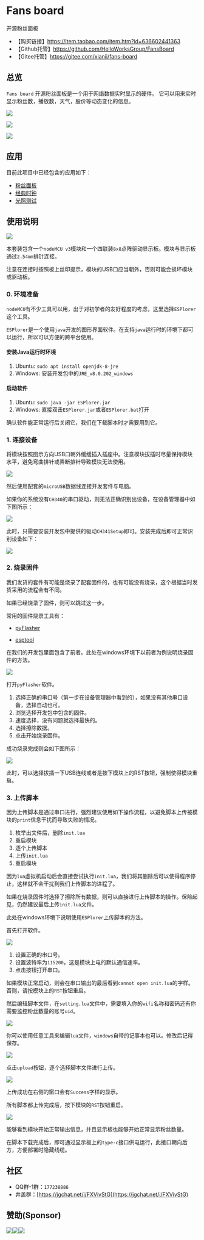 # Fans board

开源粉丝面板

- 【购买链接】https://item.taobao.com/item.htm?id=636602441363
- 【Github托管】https://github.com/HelloWorksGroup/FansBoard
- 【Gitee托管】https://gitee.com/xianii/fans-board

## 总览

`Fans board` 开源粉丝面板是一个用于网络数据实时显示的硬件。
它可以用来实时显示粉丝数，播放数，天气，股价等动态变化的信息。

![](assets/view.gif)

![](assets/front.jpg)

![](assets/side.jpg)

## 应用

目前此项目中已经包含的应用如下：

- [粉丝面板](apps/fans-board)
- [经典时钟](apps/clock)
- [光照测试](apps/als-test)

## 使用说明

![](assets/assemble.jpg)

本套装包含一个`nodeMCU v3`模块和一个四联装`8x8`点阵驱动显示板。模块与显示板通过`2.54mm`排针连接。

注意在连接时按照板上丝印提示，模块的USB口应当朝外，否则可能会损坏模块或驱动板。

### 0. 环境准备

`nodeMCU`有不少工具可以用，出于对初学者的友好程度的考虑，这里选择`ESPlorer`这个工具。

`ESPlorer`是一个使用`java`开发的图形界面软件。在支持`java`运行时的环境下都可以运行，所以可以方便的跨平台使用。

#### 安装Java运行时环境
1. Ubuntu: `sudo apt install openjdk-8-jre`
2. Windows: 安装开发包中的`JRE_v8.0.202_windows`

#### 启动软件
1. Ubuntu: `sudo java -jar ESPlorer.jar`
2. Windows: 直接双击`ESPlorer.jar`或者`ESPlorer.bat`打开

确认软件能正常运行后关闭它，我们在下载脚本时才需要用到它。

### 1. 连接设备

将模块按照图示方向USB口朝外缓缓插入插座中。注意模块拔插时尽量保持模块水平，避免弯曲排针或弄断排针导致模块无法使用。

![](assets/module_usb.png)

然后使用配套的`microUSB`数据线连接开发套件与电脑。

如果你的系统没有`CH340`的串口驱动，则无法正确识别出设备，在设备管理器中如下图所示：

![](assets/driver_issue1.png)

此时，只需要安装开发包中提供的驱动`CH341Setup`即可。安装完成后即可正常识别设备如下：

![](assets/driver_issue2.png)



### 2. 烧录固件

我们发货的套件有可能是烧录了配套固件的，也有可能没有烧录，这个根据当时发货采用的流程会有不同。

如果已经烧录了固件，则可以跳过这一步。

常用的固件烧录工具有：

- [pyFlasher](https://github.com/marcelstoer/nodemcu-pyflasher)

- [esptool](https://github.com/espressif/esptool)

在我们的开发包里面包含了前者。此处在windows环境下以前者为例说明烧录固件的方法。

![](assets/firmware1.png)

打开`pyFlasher`软件。

1. 选择正确的串口号（第一步在设备管理器中看到的），如果没有其他串口设备，选择自动也可。
2. 浏览选择开发包中包含的固件。
3. 速度选择，没有问题就选择最快的。
4. 选择擦除数据。
5. 点击开始烧录固件。

成功烧录完成则会如下图所示：

![](assets/firmware2.png)

此时，可以选择拔插一下USB连线或者是按下模块上的RST按钮，强制使得模块重启。

### 3. 上传脚本

因为上传脚本是通过串口进行，强烈建议使用如下操作流程，以避免脚本上传被模块的`print`信息干扰而导致失败的情况。

1. 枚举出文件后，删除`init.lua`
2. 重启模块
3. 逐个上传脚本
4. 上传`init.lua`
5. 重启模块

因为`lua`虚拟机启动后会直接尝试执行`init.lua`，我们将其删除后可以使得程序停止，这样就不会干扰到我们上传脚本的进程了。



如果在烧录固件时选择了擦除所有数据，则可以直接进行上传脚本的操作。保险起见，仍然建议最后上传`init.lua`文件。

此处在windows环境下说明使用`ESPlorer`上传脚本的方法。

首先打开软件。

![](assets/upload1.png)

1. 设置正确的串口号。
2. 设置波特率为`115200`，这是模块上电的默认通信速率。
3. 点击按钮打开串口。

如果模块正常启动，则会在串口输出的最后看到`cannot open init.lua`的字样。否则，请按模块上的`RST`按钮重启。

然后编辑脚本文件，在`setting.lua`文件中，需要填入你的`wifi`名称和密码还有你需要监控粉丝数量的账号`uid`。

![](assets/edit.webp)

你可以使用任意工具来编辑`lua`文件，`windows`自带的记事本也可以。修改后记得保存。

![](assets/upload2.png)

点击`upload`按钮，逐个选择脚本文件进行上传。

![](assets/upload3.png)

上传成功在右侧的窗口会有`Success`字样的显示。

所有脚本都上传完成后，按下模块的`RST`按钮重启。

![](assets/upload4.png)

能够看到模块开始正常输出信息，并且显示板也能够开始正常显示粉丝数量。



在脚本下载完成后，即可通过显示板上的`type-c`接口供电运行，此接口朝向后方，方便部署时隐藏线缆。

## 社区

- QQ群-1群：`177238886`
- 井盖群：[https://jgchat.net/i/FXVivStG](https://jgchat.net/i/FXVivStG)


## 赞助(Sponsor)

![](assets/paypal.webp)![](assets/alipay.webp)![](assets/afdian.webp)
